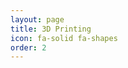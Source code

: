 ```yaml
---
layout: page
title: 3D Printing
icon: fa-solid fa-shapes
order: 2
---
```


<script>
  location.href = '/categories/3d-printing/';    
</script>